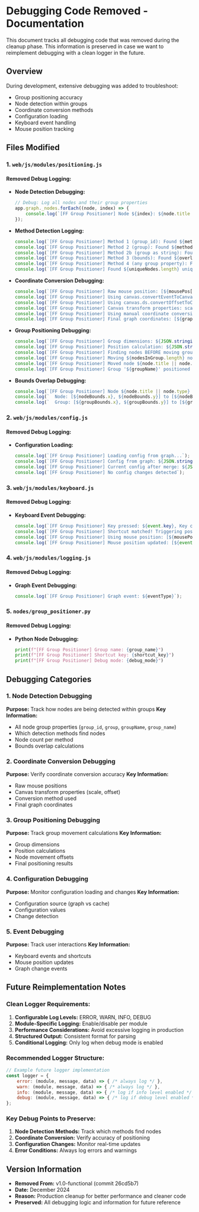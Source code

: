 # Debugging Code Removed - Documentation

This document tracks all debugging code that was removed during the cleanup phase. This information is preserved in case we want to reimplement debugging with a clean logger in the future.

## Overview

During development, extensive debugging was added to troubleshoot:
- Group positioning accuracy
- Node detection within groups
- Coordinate conversion methods
- Configuration loading
- Keyboard event handling
- Mouse position tracking

## Files Modified

### 1. `web/js/modules/positioning.js`

#### Removed Debug Logging:
- **Node Detection Debugging:**
  ```javascript
  // Debug: Log all nodes and their group properties
  app.graph._nodes.forEach((node, index) => {
      console.log(`[FF Group Positioner] Node ${index}: ${node.title || node.type} - group_id: ${node.group_id}, group: ${node.group}, groupName: ${node.groupName}, group_name: ${node.group_name}`);
  });
  ```

- **Method Detection Logging:**
  ```javascript
  console.log(`[FF Group Positioner] Method 1 (group_id): Found ${method1Nodes.length} nodes`);
  console.log(`[FF Group Positioner] Method 2 (group): Found ${method2Nodes.length} nodes`);
  console.log(`[FF Group Positioner] Method 2b (group as string): Found ${method2bNodes.length} nodes`);
  console.log(`[FF Group Positioner] Method 3 (bounds): Found ${overlappingNodes.length} nodes`);
  console.log(`[FF Group Positioner] Method 4 (any group property): Found ${method4Nodes.length} nodes`);
  console.log(`[FF Group Positioner] Found ${uniqueNodes.length} unique nodes in group`);
  ```

- **Coordinate Conversion Debugging:**
  ```javascript
  console.log(`[FF Group Positioner] Raw mouse position: [${mousePos[0]}, ${mousePos[1]}]`);
  console.log(`[FF Group Positioner] Using canvas.convertEventToCanvasOffset method: [${graphPos[0]}, ${graphPos[1]}]`);
  console.log(`[FF Group Positioner] Using canvas.ds.convertOffsetToCanvas method: [${graphPos[0]}, ${graphPos[1]}]`);
  console.log(`[FF Group Positioner] Canvas transform properties: scale=${scale}, offset=${JSON.stringify(offset)}`);
  console.log(`[FF Group Positioner] Using manual coordinate conversion: [${convertedPos[0]}, ${convertedPos[1]}]`);
  console.log(`[FF Group Positioner] Final graph coordinates: [${graphPos[0]}, ${graphPos[1]}]`);
  ```

- **Group Positioning Debugging:**
  ```javascript
  console.log(`[FF Group Positioner] Group dimensions: ${JSON.stringify(groupDimensions)}`);
  console.log(`[FF Group Positioner] Position calculation: ${JSON.stringify({mousePos: graphPos, groupSize: groupDimensions, newGroupPos: newGroupPos})}`);
  console.log(`[FF Group Positioner] Finding nodes BEFORE moving group...`);
  console.log(`[FF Group Positioner] Moving ${nodesInGroup.length} nodes by offset [${offsetX}, ${offsetY}]`);
  console.log(`[FF Group Positioner] Moved node ${node.title || node.id} to [${node.pos[0]}, ${node.pos[1]}]`);
  console.log(`[FF Group Positioner] Group '${groupName}' positioned at [${newGroupPos[0]}, ${newGroupPos[1]}]`);
  ```

- **Bounds Overlap Debugging:**
  ```javascript
  console.log(`[FF Group Positioner] Node ${node.title || node.type} (${node.comfyClass || 'unknown'}) overlaps with group bounds`);
  console.log(`  Node: [${nodeBounds.x}, ${nodeBounds.y}] to [${nodeBounds.x + nodeBounds.width}, ${nodeBounds.y + nodeBounds.height}]`);
  console.log(`  Group: [${groupBounds.x}, ${groupBounds.y}] to [${groupBounds.x + groupBounds.width}, ${groupBounds.y + groupBounds.height}]`);
  ```

### 2. `web/js/modules/config.js`

#### Removed Debug Logging:
- **Configuration Loading:**
  ```javascript
  console.log(`[FF Group Positioner] Loading config from graph...`);
  console.log(`[FF Group Positioner] Config from graph: ${JSON.stringify(configFromGraph)}`);
  console.log(`[FF Group Positioner] Current config after merge: ${JSON.stringify(currentConfig)}`);
  console.log(`[FF Group Positioner] No config changes detected`);
  ```

### 3. `web/js/modules/keyboard.js`

#### Removed Debug Logging:
- **Keyboard Event Debugging:**
  ```javascript
  console.log(`[FF Group Positioner] Key pressed: ${event.key}, Key code: ${event.code}, Expected: ${expectedKey}`);
  console.log(`[FF Group Positioner] Shortcut matched! Triggering positioning...`);
  console.log(`[FF Group Positioner] Using mouse position: [${mousePos[0]}, ${mousePos[1]}]`);
  console.log(`[FF Group Positioner] Mouse position updated: [${event.clientX}, ${event.clientY}]`);
  ```

### 4. `web/js/modules/logging.js`

#### Removed Debug Logging:
- **Graph Event Debugging:**
  ```javascript
  console.log(`[FF Group Positioner] Graph event: ${eventType}`);
  ```

### 5. `nodes/group_positioner.py`

#### Removed Debug Logging:
- **Python Node Debugging:**
  ```python
  print(f"[FF Group Positioner] Group name: {group_name}")
  print(f"[FF Group Positioner] Shortcut key: {shortcut_key}")
  print(f"[FF Group Positioner] Debug mode: {debug_mode}")
  ```

## Debugging Categories

### 1. Node Detection Debugging
**Purpose:** Track how nodes are being detected within groups
**Key Information:**
- All node group properties (`group_id`, `group`, `groupName`, `group_name`)
- Which detection methods find nodes
- Node count per method
- Bounds overlap calculations

### 2. Coordinate Conversion Debugging
**Purpose:** Verify coordinate conversion accuracy
**Key Information:**
- Raw mouse positions
- Canvas transform properties (scale, offset)
- Conversion method used
- Final graph coordinates

### 3. Group Positioning Debugging
**Purpose:** Track group movement calculations
**Key Information:**
- Group dimensions
- Position calculations
- Node movement offsets
- Final positioning results

### 4. Configuration Debugging
**Purpose:** Monitor configuration loading and changes
**Key Information:**
- Configuration source (graph vs cache)
- Configuration values
- Change detection

### 5. Event Debugging
**Purpose:** Track user interactions
**Key Information:**
- Keyboard events and shortcuts
- Mouse position updates
- Graph change events

## Future Reimplementation Notes

### Clean Logger Requirements:
1. **Configurable Log Levels:** ERROR, WARN, INFO, DEBUG
2. **Module-Specific Logging:** Enable/disable per module
3. **Performance Considerations:** Avoid excessive logging in production
4. **Structured Output:** Consistent format for parsing
5. **Conditional Logging:** Only log when debug mode is enabled

### Recommended Logger Structure:
```javascript
// Example future logger implementation
const logger = {
    error: (module, message, data) => { /* always log */ },
    warn: (module, message, data) => { /* always log */ },
    info: (module, message, data) => { /* log if info level enabled */ },
    debug: (module, message, data) => { /* log if debug level enabled */ }
};
```

### Key Debug Points to Preserve:
1. **Node Detection Methods:** Track which methods find nodes
2. **Coordinate Conversion:** Verify accuracy of positioning
3. **Configuration Changes:** Monitor real-time updates
4. **Error Conditions:** Always log errors and warnings

## Version Information

- **Removed From:** v1.0-functional (commit 26cd5b7)
- **Date:** December 2024
- **Reason:** Production cleanup for better performance and cleaner code
- **Preserved:** All debugging logic and information for future reference

